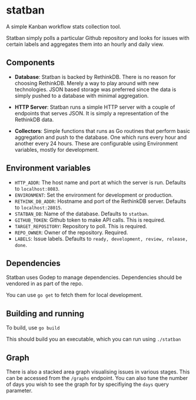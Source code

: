 # statban

A simple Kanban workflow stats collection tool.

Statban simply polls a particular Github repository and looks for issues
with certain labels and aggregates them into an hourly and daily view.

## Components

- **Database**: Statban is backed by RethinkDB. There is no reason for
choosing RethinkDB. Merely a way to play around with new technologies.
JSON based storage was preferred since the data is simply pushed to a
database with minimal aggregation.

- **HTTP Server**: Statban runs a simple HTTP server with a couple of endpoints
that serves JSON. It is simply a representation of the RethinkDB data.

- **Collectors**: Simple functions that runs as Go routines that perform basic
aggregation and push to the database. One which runs every hour and another every
24 hours. These are configurable using Environment variables, mostly for development.

## Environment variables

- `HTTP_ADDR`: The host name and port at which the server is run. Defaults to `localhost:8083`.
- `ENVIRONMENT`: Set the environment for development or production.
- `RETHINK_DB_ADDR`: Hostname and port of the RethinkDB server. Defaults to `localhost:28015`.
- `STATBAN_DB`: Name of the database. Defaults to `statban`.
- `GITHUB_TOKEN`: Github token to make API calls. This is required.
- `TARGET_REPOSITORY`: Repository to poll. This is required.
- `REPO_OWNER`: Owner of the repository. Required.
- `LABELS`: Issue labels. Defaults to `ready, development, review, release, done`.

## Dependencies

Statban uses Godep to manage dependencies. Dependencies should be vendored in as part of the repo.

You can use `go get` to fetch them for local development.

## Building and running

To build, use `go build`

This should build you an executable, which you can run using `./statban`

## Graph

There is also a stacked area graph visualising issues in various stages. This can be accessed from the `/graphs` endpoint. You can also tune the number of days you wish to see the graph for by specifiying the `days` query parameter.

